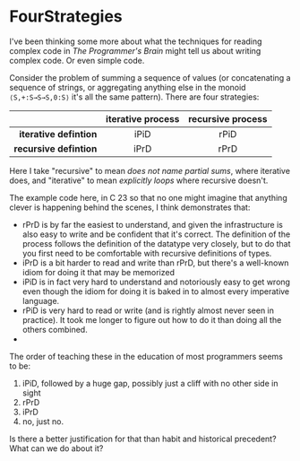 # FourStrategies

I've been thinking some more about what the techniques for reading complex code in _The Programmer's Brain_ might tell us about writing complex code. Or even simple code.


Consider the problem of summing a sequence of values (or concatenating a sequence of strings, or aggregating anything else in the monoid `⟨S,+:S→S→S,0:S⟩` it's all the same pattern). There are four strategies:


|	                    | **iterative process** | **recursive process** |
|          ----:            |          :----:       |        :----:         |
| **iterative	defintion** |          iPiD	    |         rPiD          |
| **recursive defintion**   |	       iPrD	    |         rPrD          |

Here I take "recursive" to mean _does not name partial sums_, where iterative does, and "iterative" to mean _explicitly loops_ where recursive doesn't.

The example code here, in C 23 so that no one might imagine that anything clever is happening behind the scenes, I think demonstrates that:

* rPrD is by far the easiest to understand, and given the infrastructure is also easy to write and be confident that it's correct. The definition of the process follows the definition of the datatype very closely, but to do that you first need to be comfortable with recursive definitions of types.
* iPrD is a bit harder to read and write than rPrD, but there's a well-known idiom for doing it that may be memorized
* iPiD is in fact very hard to understand and notoriously easy to get wrong even though the idiom for doing it is baked in to almost every imperative language.
* rPiD is very hard to read or write (and is rightly almost never seen in practice). It took me longer to figure out how to do it than doing all the others combined.
*
The order of teaching these in the education of most programmers seems to be:
1. iPiD, followed by a huge gap, possibly just a cliff with no other side in sight
2. rPrD
3. iPrD
4. no, just no.

Is there a better justification for that than habit and historical precedent? What can we do about it?
